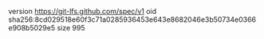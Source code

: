 version https://git-lfs.github.com/spec/v1
oid sha256:8cd029518e60f3c71a0285936453e643e8682046e3b50734e0366e908b5029e5
size 995
